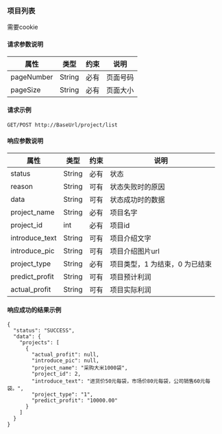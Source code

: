 ### 项目列表
需要cookie

#### 请求参数说明
属性           	| 类型  	  | 约束   	| 说明
----------------|---------|--------	|------------
pageNumber		| String  | 必有    	| 页面号码
pageSize		| String  | 必有    	| 页面大小 

#### 请求示例
	GET/POST http://BaseUrl/project/list

#### 响应参数说明
属性           	| 类型  	  | 约束   	| 说明
----------------|---------|--------	|------------
status			| String  | 必有    | 状态
reason			| String  | 可有    | 状态失败时的原因
data			| String  | 可有    | 状态成功时的数据
project_name	| String  | 必有    | 项目名字
project_id		| int	  | 必有    | 项目id
introduce_text	| String  | 可有    | 项目介绍文字
introduce_pic	| String  | 可有    | 项目介绍图片url
project_type	| String  | 必有    | 项目类型，1 为结束，0 为已结束
predict_profit	| String  | 可有    | 项目预计利润
actual_profit	| String  | 可有    | 项目实际利润


#### 响应成功的结果示例
	{
	  "status": "SUCCESS",
	  "data": {
	    "projects": [
	      {
	        "actual_profit": null,
	        "introduce_pic": null,
	        "project_name": "采购大米1000袋",
	        "project_id": 2,
	        "introduce_text": "进货价50元每袋，市场价80元每袋，公司销售60元每袋。",
	        "project_type": "1",
	        "predict_profit": "10000.00"
	      }
	    ]
	  }
	}
